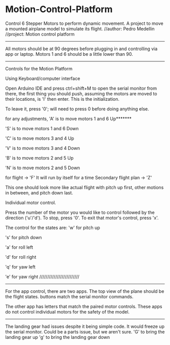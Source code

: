 # Motion-Control-Platform
Control 6 Stepper Motors to perform dynamic movement. A project to move a mounted airplane model to simulate its flight.
//author: Pedro Medellin
//project: Motion control platform
***********************
All motors should be at 90 degrees before plugging in and controlling via app or laptop. Motors 1 and 6 should be a little lower than 90.
***********************

Controls for the Motion Platform

Using Keyboard/computer interface

Open Arduino IDE and press ctrl+shift+M to open the serial monitor
from there, the first thing you should push, assuming the motors are moved to their locations, is 'I' then enter. This is the initialization.

To leave it, press '0'; will need to press 0 before doing anything else.

for any adjustments,
'A' is to move motors 1 and 6 Up*******

'S' is to move motors 1 and 6 Down

'C' is to move motors 3 and 4 Up

'V' is to move motors 3 and 4 Down

'B' is to move motors 2 and 5 Up

'N' is to move motors 2 and 5 Down

for flight -> 'F'
	It will run by itself for a time
Secondary flight plan -> 'Z'

This one should look more like actual flight with pitch up first, other motions in between, and pitch down last.

	
Individual motor control.

Press the number of the motor you would like to control followed by the direction ('u'/'d'). To stop, press '0'. To exit that motor's control, press 'x'.

The control for the states are:
'w' for pitch up

's' for pitch down

'a' for roll left

'd' for roll right

'q' for yaw left

'e' for yaw right
/////////////////////////
*****************************************
For the app control, there are two apps. The top view of the plane should be the flight states. buttons match the serial monitor commands.

The other app has letters that match the paired motor controls. These apps do not control individual motors for the safety of the model.
*****************************************

The landing gear had issues despite it being simple code. It would freeze up the serial monitor. Could be a parts issue, but we aren't sure.
'G' to bring the landing gear up
'g' to bring the landing gear down 
